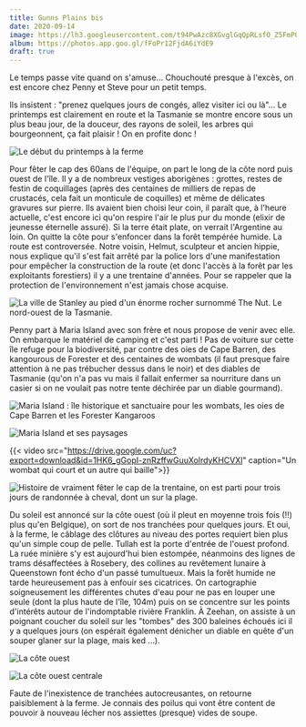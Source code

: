 ```yaml
---
title: Gunns Plains bis
date: 2020-09-14
image: https://lh3.googleusercontent.com/t94PwAzc8XGvglGqQpRLsfO_Z5FmPQ8t0q9vFFMT5sYJBjCFY3fe3jCYrZmoLEkbWugBuRDAsrdGZ0BiP0Udn3r7dWG7Ky5WGD0rANmAZCUZByW0MwbsNQ0nZFdhvxrH5Rs1XiLfZy0
album: https://photos.app.goo.gl/fFoPr12FjdA6iYdE9
draft: true
---
```


Le temps passe vite quand on s'amuse... Chouchouté presque à l'excès, on est encore chez Penny et Steve pour un petit temps.

Ils insistent : "prenez quelques jours de congés, allez visiter ici ou là"... Le printemps est clairement en route et la Tasmanie se montre encore sous un plus beau jour, de la douceur, des rayons de soleil, les arbres qui bourgeonnent, ça fait plaisir ! On en profite donc !

![Le début du printemps à la ferme](https://lh3.googleusercontent.com/mV95rYS-aP7eqVrDpSA4nemtSCu1kQa96VXUmNivFOzLEZyxldGHt8-uh-aqeh4EEkdd0otQDmzD4QHTie_PlVrfxbdZduZAnMFG1gucd16IzsHeIoQGzNfEW4mDKwJuRhhgSGMqEOU)

Pour fêter le cap des 60ans de l'équipe, on part le long de la côte nord puis ouest de l'île. Il y a de nombreux vestiges aborigènes : grottes, restes de festin de coquillages (après des centaines de milliers de repas de crustacés, cela fait un monticule de coquilles) et même de délicates gravures sur pierre. Ils avaient bien choisi leur coin, il paraît que, à l'heure actuelle, c'est encore ici qu'on respire l'air le plus pur du monde (elixir de jeunesse éternelle assuré). Si la terre était plate, on verrait l'Argentine au loin. On quitte la côte pour s'enfoncer dans la forêt tempérée humide. La route est controversée. Notre voisin, Helmut, sculpteur et ancien hippie, nous explique qu'il s'est fait arrêté par la police lors d'une manifestation pour empêcher la construction de la route (et donc l'accès à la forêt par les exploitants forestiers) il y a une trentaine d'années. Pour se rappeler que la protection de l'environnement n'est jamais chose acquise.

![La ville de Stanley au pied d'un énorme rocher surnommé The Nut. Le nord-ouest de la Tasmanie.](https://lh3.googleusercontent.com/wWSZ3Y-Dh8UPqr0ugGtcMqW2vzT74HL3VEzBD-li0RkjHX2buo0iqvB_SbQ8qS60EhYeVc4sZCYz7XDs-VBFSzUGeUPTUAFWVG6f6liXcPUlmGIX9YBGGPUZkaoAAo6SVEDQnR75iEY)

Penny part à Maria Island avec son frère et nous propose de venir avec elle. On embarque le matériel de camping et c'est parti ! Pas de voiture sur cette île refuge pour la biodiversité, par contre des oies de Cape Barren, des kangourous de Forester et des centaines de wombats (il faut presque faire attention à ne pas trébucher dessus dans le noir) et des diables de Tasmanie (qu'on n'a pas vu mais il fallait enfermer sa nourriture dans un casier si on ne voulait pas notre tente déchirée par un diable gourmand).

![Maria Island : île historique et sanctuaire pour les wombats, les oies de Cape Barren et les Forester Kangaroos](https://lh3.googleusercontent.com/vO56azvbCGF7po5s5ocBz5-LDLxoNXK3rscoQlHiPJzSJWv7HZv94wSdvP65DS13nwJWAiPpqQrTw8vJ1oXarxrwd2dEn0PuWu6tBJP2r89WXe7EMVxIF_ZjcjjBPPnE_c09qOupsEw)

![Maria Island et ses paysages](https://lh3.googleusercontent.com/s1RjFfICmhGAZYADMdZq21pppVBQl9Gc6tlqFGtoMdyrRiEvDcV_rcYkIcZWD5WFzsGpr3Sj9lkBIiYMpH-jzsbyO0I56dtzlHs5zNl5eHJQAlxvwe1b0WSEBcHoa8d_JUchmGbAuzI)

{{< video src="https://drive.google.com/uc?export=download&id=1HK6_gGopI-znRzffwGuuXolrdyKHCVXl" caption="Un wombat qui court et un autre qui baille">}}

![Histoire de vraiment fêter le cap de la trentaine, on est parti pour trois jours de randonnée à cheval, dont un sur la plage.](https://lh3.googleusercontent.com/p9kSNUw71s_reUXdwfXpdxZRrFJ7WYOF8ZtmPzMHucLacw1gZzETdfeFF0No9URTlSuh-fUAm7deXlviVQK7raIMCPARnvMy6JTV6Yr-Sw5QuDo-NzT1GtDYQhODTaGSVdku2zm-E6s)

Du soleil est annoncé sur la côte ouest (où il pleut en moyenne trois fois (!!) plus qu'en Belgique), on sort de nos tranchées pour quelques jours. Et oui, à la ferme, le câblage des clôtures au niveau des portes requiert bien plus qu'un simple coup de pelle. Tullah est la porte d'entrée de l'ouest profond. La ruée minière s'y est aujourd'hui bien estompée, néanmoins des lignes de trams désaffectées à Rosebery, des collines au revêtement lunaire à Queenstown font écho d'un passé tumultueux. Mais la forêt humide ne tarde heureusement pas à enfouir ses cicatrices. On cartographie soigneusement les différentes chutes d'eau pour ne pas en louper une seule (dont la plus haute de l'île, 104m) puis on se concentre sur les points d'intérêts autour de l'indomptable rivière Franklin. À Zeehan, on assiste à un poignant coucher du soleil sur les "tombes" des 300 baleines échoués ici il y a quelques jours (on espérait également dénicher un diable en quête d'un souper glaner sur la plage, mais ked ...).

![La côte ouest](https://lh3.googleusercontent.com/0wKCKZ-1N7t-B4CbVDZTgHBKPgh-NUu28UJ6CkNbL1iI9jRnE_3AajZSanK_fLGxuRREUp73EWb30bmAR8ppQe3OwvWVco26D62VwvqLmuFxCdwn3xgODMycZNTDR2GpcZN-50Nyw48)

![La côte ouest centrale](https://lh3.googleusercontent.com/bkw2-VYro_oBui3BLz-8cqhh1b4LkeNQJj8n4Gf6sKuAM0SwUDcQcSl87REQMZ3g3zeLDg_DDohdXiSC6fvkYETCOVgAu64Q3GS9vHo9ERmitogzZBcyJ7RBoLnXqHcpl0701oNkoyc)

Faute de l'inexistence de tranchées autocreusantes, on retourne paisiblement à la ferme. Je connais des poilus qui vont être content de pouvoir à nouveau lécher nos assiettes (presque) vides de soupe.

